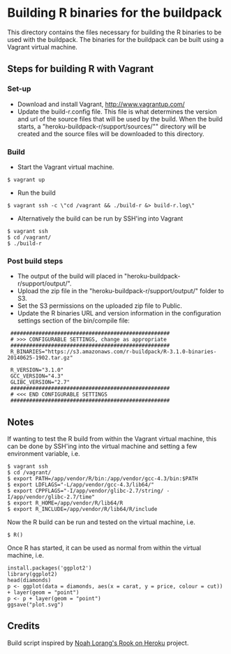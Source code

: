 # Building R binaries for the buildpack

This directory contains the files necessary for building the R binaries to be used with the buildpack.  The binaries for the buildpack can be built using a Vagrant virtual machine.

## Steps for building R with Vagrant
### Set-up
* Download and install Vagrant, http://www.vagrantup.com/
* Update the build-r.config file.  This file is what determines the version and url of the source files that will be used by the build.  When the build starts, a "heroku-buildpack-r/support/sources/"" directory will be created and the source files will be downloaded to this directory.

### Build
* Start the Vagrant virtual machine.

```
$ vagrant up
```

* Run the build

```
$ vagrant ssh -c \"cd /vagrant && ./build-r &> build-r.log\"
```

* Alternatively the build can be run by SSH'ing into Vagrant

```
$ vagrant ssh
$ cd /vagrant/
$ ./build-r
```
### Post build steps
* The output of the build will placed in "heroku-buildpack-r/support/output/".  
* Upload the zip file in the "heroku-buildpack-r/support/output/" folder to S3.
* Set the S3 permissions on the uploaded zip file to Public.
* Update the R binaries URL and version information in the configuration settings section of the bin/compile file:

```
 ###################################################
 # >>> CONFIGURABLE SETTINGS, change as appropriate
 ###################################################
 R_BINARIES="https://s3.amazonaws.com/r-buildpack/R-3.1.0-binaries-20140625-1902.tar.gz"

 R_VERSION="3.1.0"
 GCC_VERSION="4.3"
 GLIBC_VERSION="2.7"
 ###################################################
 # <<< END CONFIGURABLE SETTINGS
 ###################################################
```

## Notes
If wanting to test the R build from within the Vagrant virtual machine, this can be done by SSH'ing into the virtual machine and setting a few environment variable, i.e.
```
$ vagrant ssh
$ cd /vagrant/
$ export PATH=/app/vendor/R/bin:/app/vendor/gcc-4.3/bin:$PATH
$ export LDFLAGS="-L/app/vendor/gcc-4.3/lib64/"
$ export CPPFLAGS="-I/app/vendor/glibc-2.7/string/ -I/app/vendor/glibc-2.7/time"
$ export R_HOME=/app/vendor/R/lib64/R
$ export R_INCLUDE=/app/vendor/R/lib64/R/include
```

Now the R build can be run and tested on the virtual machine, i.e.
```
$ R()
```

Once R has started, it can be used as normal from within the virtual machine, i.e.
```
install.packages('ggplot2')
library(ggplot2)
head(diamonds)
p <- ggplot(data = diamonds, aes(x = carat, y = price, colour = cut)) + layer(geom = "point")
p <- p + layer(geom = "point")
ggsave("plot.svg")
```

## Credits
Build script inspired by [Noah Lorang's Rook on Heroku](https://github.com/noahhl/rookonheroku) project.
